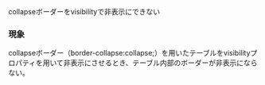 collapseボーダーをvisibilityで非表示にできない

### 現象

collapseボーダー（border-collapse:collapse;）を用いたテーブルをvisibilityプロパティを用いて非表示にさせるとき、テーブル内部のボーダーが非表示にならない。
